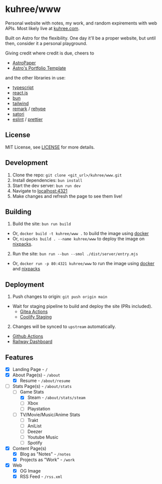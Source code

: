 # kuhree/www

Personal website with notes, my work, and random expirements with web APIs. Most likely live at [kuhree.com](kuhree).

Built on Astro for the flexibility. One day it'll be a proper website, but until then, consider it a personal playground.

Giving credit where credit is due, cheers to
 - [AstroPaper]
 - [Astro's Portfolio Template]


and the other libraries in use:

- [typescript]
- [react.js]
- [bun]
- [tailwind]
- [remark] / [rehype]
- [satori]
- [eslint] / [prettier]

## License

MIT License, see [LICENSE](LICENSE) for more details.

## Development

1. Clone the repo: `git clone <git_url>/kuhree/www.git`
2. Install dependencies: `bun install`
3. Start the dev server: `bun run dev`
4. Navigate to [localhost:4321](http://localhost:4321)
5. Make changes and refresh the page to see them live!

## Building

1. Build the site: `bun run build`

- Or, `docker build -t kuhree/www .` to build the image using [docker]
- Or, `nixpacks build . --name kuhree/www` to deploy the image on [nixpacks].

2. Run the site: `bun run --bun --smol ./dist/server/entry.mjs`

- Or, `docker run -p 80:4321 kuhree/www` to run the image using [docker] and [nixpacks]

## Deployment

1. Push changes to origin: `git push origin main`

- Wait for staging pipeline to build and deploy the site (PRs included).
  - [Gitea Actions]
  - [Coolify Staging]

2. Changes will be synced to `upstream` automatically.
  - [Github Actions]
  - [Railway Dashboard]

## Features

- [x] Landing Page - `/`
- [x] About Page(s) - `/about`
  - [x] Resume - `/about/resume`
- [ ] Stats Page(s) - `/about/stats`
  - [ ] Game Stats
    - [x] Steam - `/about/stats/steam`
    - [ ] Xbox
    - [ ] Playstation
  - [ ] TV/Movie/Music/Anime Stats
    - [ ] Trakt
    - [ ] AniList
    - [ ] Deezer
    - [ ] Youtube Music
    - [ ] Spotify
- [x] Content Page(s)
  - [x] Blog as "Notes" - `/notes`
  - [x] Projects as "Work" - `/work`
- [x] Web
  - [x] OG Image
  - [x] RSS Feed - `/rss.xml`

[kuhree]: https://kuhree.com
[github-profile]: https://github.com/kuhree
[github-repo]: https://github.com/kuhree/www
[astro]: https://astro.build
[AstroPaper]: https://github.com/satnaing/astro-paper
[Astro's Portfolio Template]: https://github.com/withastro/astro/tree/main/examples/portfolio
[steam-profile]: https://steamcommunity.com/id/tkjohnson121
[typescript]: https://www.typescriptlang.org
[reactjs]: https://reactjs.org
[tailwind]: https://tailwindcss.com
[remark]: https://github.com/remarkjs/remark
[rehype]: https://github.com/rehypejs/rehype
[satori]: https://github.com/vercel/satori
[eslint]: https://eslint.org
[prettier]: https://prettier.io
[bun]: https://bun.sh
[docker]: https://www.docker.com
[nixpacks]: https://nixpacks.com
[Gitea Actions]: https://git.littlevibe.net/kuhree/www/actions
[Coolify Staging]: https://site.gvempire.dev/
[Github Actions]: https://github.com/kuhree/www/actions
[Railway Dashboard]: https://railway.app/dashboard
[react.js]: https://reactjs.org
